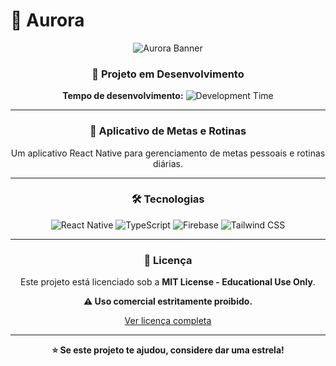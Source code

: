 # 🌅 Aurora

<div align="center">

![Aurora Banner](https://img.shields.io/badge/Aurora-Project-blue?style=for-the-badge&logo=react)

### 🚧 Projeto em Desenvolvimento

**Tempo de desenvolvimento:** ![Development Time](https://img.shields.io/badge/Development_Time-2%20weeks-blue?style=for-the-badge)

---

### 📱 Aplicativo de Metas e Rotinas

Um aplicativo React Native para gerenciamento de metas pessoais e rotinas diárias.

---

### 🛠️ Tecnologias

![React Native](https://img.shields.io/badge/React_Native-20232A?style=for-the-badge&logo=react-native&logoColor=61DAFB)
![TypeScript](https://img.shields.io/badge/TypeScript-007ACC?style=for-the-badge&logo=typescript&logoColor=white)
![Firebase](https://img.shields.io/badge/Firebase-FFCA28?style=for-the-badge&logo=firebase&logoColor=black)
![Tailwind CSS](https://img.shields.io/badge/Tailwind_CSS-38B2AC?style=for-the-badge&logo=tailwind-css&logoColor=white)

---

### 📄 Licença

Este projeto está licenciado sob a **MIT License - Educational Use Only**.

**⚠️ Uso comercial estritamente proibido.**

[Ver licença completa](LICENSE)

---

<div align="center">

**⭐ Se este projeto te ajudou, considere dar uma estrela!**

</div>

</div>
